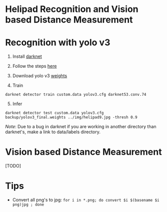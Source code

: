 # Helipad Recognition and Vision based Distance Measurement

# Recognition with yolo  v3

1. Install [darknet](https://pjreddie.com/darknet/)

2. Follow the steps [here](https://blog.francium.tech/custom-object-training-and-detection-with-yolov3-darknet-and-opencv-41542f2ff44e)

3. Download yolo v3 [weights](https://pjreddie.com/darknet/imagenet/#darknet53)

4. Train

```
darknet detector train custom.data yolov3.cfg darknet53.conv.74 
```

5. Infer

```
darknet detector test custom.data yolov3.cfg backup/yolov3_final.weights ../img/helipad9.jpg -thresh 0.9
```
_Note_: Due to a bug in darknet if you are working in another directory than darknet's, make a link to data/labels directory.

# Vision based Distance Measurement

[TODO]

# Tips

- Convert all png's to jpg: ``` for i in *.png; do convert $i $(basename $i png)jpg ; done ```

